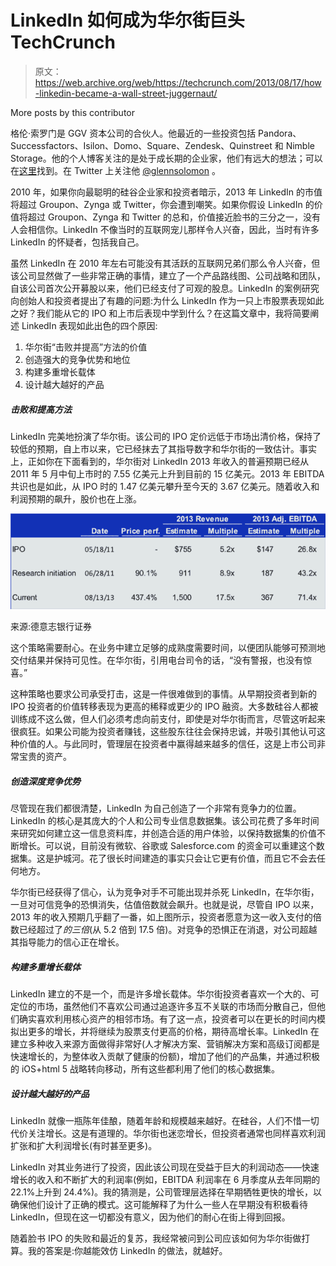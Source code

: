 # LinkedIn 如何成为华尔街巨头 TechCrunch

> 原文：<https://web.archive.org/web/https://techcrunch.com/2013/08/17/how-linkedin-became-a-wall-street-juggernaut/>

More posts by this contributor

格伦·索罗门是 GGV 资本公司的合伙人。他最近的一些投资包括 Pandora、Successfactors、Isilon、Domo、Square、Zendesk、Quinstreet 和 Nimble Storage。他的个人博客关注的是处于成长期的企业家，他们有远大的想法；可以在[这里](https://web.archive.org/web/20230129065412/http://goinglongblog.com/)找到。在 Twitter 上关注他 [@glennsolomon](https://web.archive.org/web/20230129065412/https://twitter.com/glennsolomon) 。

2010 年，如果你向最聪明的硅谷企业家和投资者暗示，2013 年 LinkedIn 的市值将超过 Groupon、Zynga 或 Twitter，你会遭到嘲笑。如果你假设 LinkedIn 的价值将超过 Groupon、Zynga 和 Twitter 的总和，价值接近脸书的三分之一，没有人会相信你。LinkedIn 不像当时的互联网宠儿那样令人兴奋，因此，当时有许多 LinkedIn 的怀疑者，包括我自己。

虽然 LinkedIn 在 2010 年左右可能没有其活跃的互联网兄弟们那么令人兴奋，但该公司显然做了一些非常正确的事情，建立了一个产品路线图、公司战略和团队，自该公司首次公开募股以来，他们已经支付了可观的股息。LinkedIn 的案例研究向创始人和投资者提出了有趣的问题:为什么 LinkedIn 作为一只上市股票表现如此之好？我们能从它的 IPO 和上市后表现中学到什么？在这篇文章中，我将简要阐述 LinkedIn 表现如此出色的四个原因:

1.  华尔街“击败并提高”方法的价值
2.  创造强大的竞争优势和地位
3.  构建多重增长载体
4.  设计越大越好的产品

##### 击败和提高方法

LinkedIn 完美地扮演了华尔街。该公司的 IPO 定价远低于市场出清价格，保持了较低的预期，自上市以来，它已经抹去了其指导数字和华尔街的一致估计。事实上，正如你在下面看到的，华尔街对 LinkedIn 2013 年收入的普遍预期已经从 2011 年 5 月中旬上市时的 7.55 亿美元上升到目前的 15 亿美元。2013 年 EBITDA 共识也是如此，从 IPO 时的 1.47 亿美元攀升至今天的 3.67 亿美元。随着收入和利润预期的飙升，股价也在上涨。

![Source: Deutsche Bank Securities](img/a879c6eb4744fb9704bd59da3fc8822a.png)

来源:德意志银行证券

这个策略需要耐心。在业务中建立足够的成熟度需要时间，以便团队能够可预测地交付结果并保持可见性。在华尔街，引用电台司令的话，“没有警报，也没有惊喜。”

这种策略也要求公司承受打击，这是一件很难做到的事情。从早期投资者到新的 IPO 投资者的价值转移表现为更高的稀释或更少的 IPO 融资。大多数硅谷人都被训练成不这么做，但人们必须考虑向前支付，即使是对华尔街而言，尽管这听起来很疯狂。如果公司能为投资者赚钱，这些股东往往会保持忠诚，并吸引其他认可这种价值的人。与此同时，管理层在投资者中赢得越来越多的信任，这是上市公司非常宝贵的资产。

##### 创造深度竞争优势

尽管现在我们都很清楚，LinkedIn 为自己创造了一个非常有竞争力的位置。LinkedIn 的核心是其庞大的个人和公司专业信息数据集。该公司花费了多年时间来研究如何建立这一信息资料库，并创造合适的用户体验，以保持数据集的价值不断增长。可以说，目前没有微软、谷歌或 Salesforce.com 的资金可以重建这个数据集。这是护城河。花了很长时间建造的事实只会让它更有价值，而且它不会去任何地方。

华尔街已经获得了信心，认为竞争对手不可能出现并杀死 LinkedIn，在华尔街，一旦对可信竞争的恐惧消失，估值倍数就会飙升。也就是说，尽管自 IPO 以来，2013 年的收入预期几乎翻了一番，如上图所示，投资者愿意为这一收入支付的倍数已经超过了*的三倍*(从 5.2 倍到 17.5 倍)。对竞争的恐惧正在消退，对公司超越其指导能力的信心正在增长。

##### 构建多重增长载体

LinkedIn 建立的不是一个，而是许多增长载体。华尔街投资者喜欢一个大的、可定位的市场，虽然他们不喜欢公司通过追逐许多互不关联的市场而分散自己，但他们确实喜欢利用核心资产的相邻市场。有了这一点，投资者可以在更长的时间内模拟出更多的增长，并将继续为股票支付更高的价格，期待高增长率。LinkedIn 在建立多种收入来源方面做得非常好(人才解决方案、营销解决方案和高级订阅都是快速增长的，为整体收入贡献了健康的份额)，增加了他们的产品集，并通过积极的 iOS+html 5 战略转向移动，所有这些都利用了他们的核心数据集。

##### 设计越大越好的产品

LinkedIn 就像一瓶陈年佳酿，随着年龄和规模越来越好。在硅谷，人们不惜一切代价关注增长。这是有道理的。华尔街也迷恋增长，但投资者通常也同样喜欢利润扩张和扩大利润增长(有时甚至更多)。

LinkedIn 对其业务进行了投资，因此该公司现在受益于巨大的利润动态——快速增长的收入和不断扩大的利润率(例如，EBITDA 利润率在 6 月季度从去年同期的 22.1%上升到 24.4%)。我的猜测是，公司管理层选择在早期牺牲更快的增长，以确保他们设计了正确的模式。这可能解释了为什么一些人在早期没有积极看待 LinkedIn，但现在这一切都没有意义，因为他们的耐心在街上得到回报。

随着脸书 IPO 的失败和最近的复苏，我经常被问到公司应该如何为华尔街做打算。我的答案是:你越能效仿 LinkedIn 的做法，就越好。
